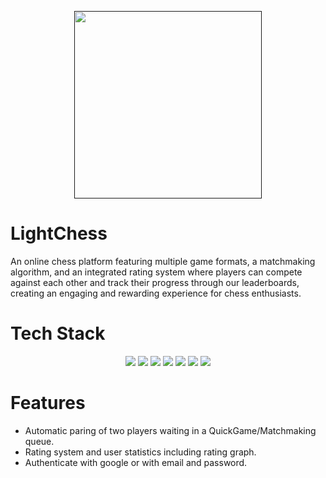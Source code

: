 <p align="center">
    <a href="" target="_blank"><img src="frontend/src/components/static/images/lightchess_logo_blue.png" height="300" width="300"></a>
</p>

# LightChess

An online chess platform featuring multiple game formats, a matchmaking algorithm, and an integrated rating system where players can compete against each
other and track their progress through our leaderboards, creating an engaging and rewarding experience for chess enthusiasts.

# Tech Stack

  <p align="center">
    <a href=""><img src="https://img.shields.io/badge/javascript-%23323330.svg?style=for-the-badge&logo=javascript&logoColor=%23F7DF1E"></a>
    <a href=""><img src="https://img.shields.io/badge/TypeScript-007ACC?style=for-the-badge&logo=typescript&logoColor=white"></a>
    <a href=""><img src="https://img.shields.io/badge/React-20232A?style=for-the-badge&logo=react&logoColor=61DAFB"></a>
    <a href=""><img src="https://img.shields.io/badge/Express.js-404D59?style=for-the-badge"></a>
    <a href=""><img src="https://img.shields.io/badge/postgres-%23316192.svg?style=for-the-badge&logo=postgresql&logoColor=white"></a>
    <a href=""><img src="https://img.shields.io/badge/Sequelize-52B0E7?style=for-the-badge&logo=Sequelize&logoColor=white"></a>
    <a href=""><img src="https://img.shields.io/badge/Socket.io-black?style=for-the-badge&logo=socket.io&badgeColor=010101"></a>
   </p>

# Features

-   Automatic paring of two players waiting in a QuickGame/Matchmaking queue.
-   Rating system and user statistics including rating graph.
-   Authenticate with google or with email and password.
